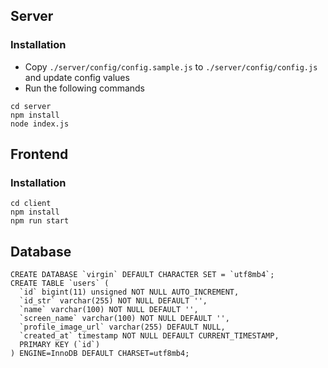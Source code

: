 ## Server
### Installation
- Copy `./server/config/config.sample.js` to `./server/config/config.js` and update config values
- Run the following commands

```
cd server
npm install
node index.js
```

## Frontend
### Installation
```
cd client
npm install
npm run start
```

## Database
```
CREATE DATABASE `virgin` DEFAULT CHARACTER SET = `utf8mb4`;
CREATE TABLE `users` (
  `id` bigint(11) unsigned NOT NULL AUTO_INCREMENT,
  `id_str` varchar(255) NOT NULL DEFAULT '',
  `name` varchar(100) NOT NULL DEFAULT '',
  `screen_name` varchar(100) NOT NULL DEFAULT '',
  `profile_image_url` varchar(255) DEFAULT NULL,
  `created_at` timestamp NOT NULL DEFAULT CURRENT_TIMESTAMP,
  PRIMARY KEY (`id`)
) ENGINE=InnoDB DEFAULT CHARSET=utf8mb4;
```
